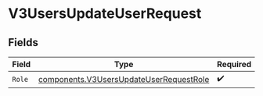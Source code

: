 # V3UsersUpdateUserRequest


## Fields

| Field                                                                                              | Type                                                                                               | Required                                                                                           | Description                                                                                        |
| -------------------------------------------------------------------------------------------------- | -------------------------------------------------------------------------------------------------- | -------------------------------------------------------------------------------------------------- | -------------------------------------------------------------------------------------------------- |
| `Role`                                                                                             | [components.V3UsersUpdateUserRequestRole](../../models/components/v3usersupdateuserrequestrole.md) | :heavy_check_mark:                                                                                 | N/A                                                                                                |